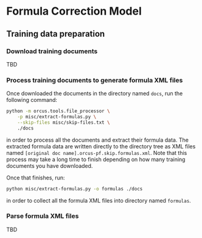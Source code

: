 
Formula Correction Model
========================

## Training data preparation

### Download training documents

TBD

### Process training documents to generate formula XML files

Once downloaded the documents in the directory named `docs`, run the following
command:

```bash
python -m orcus.tools.file_processor \
    -p misc/extract-formulas.py \
    --skip-files misc/skip-files.txt \
    ./docs
```
in order to process all the documents and extract their formula data.  The extracted
formula data are written directly to the directory tree as XML files named
`[original doc name].orcus-pf.skip.formulas.xml`.  Note that this process may
take a long time to finish depending on how many training documents you have
downloaded.

Once that finishes, run:

```bash
python misc/extract-formulas.py -o formulas ./docs
```
in order to collect all the formula XML files into directory named `formulas`.

### Parse formula XML files

TBD
